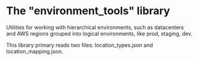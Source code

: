 The "environment_tools" library
===============================

Utilities for working with hierarchical environments, such as datacenters and
AWS regions grouped into logical environments, like prod, staging, dev.

This library primary reads two files: location_types.json and
location_mapping.json.

